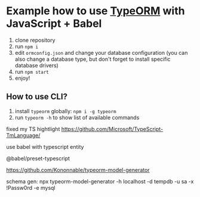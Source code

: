 # Example how to use [TypeORM](https://github.com/typeorm/typeorm) with JavaScript + Babel

1. clone repository 
2. run `npm i`
3. edit `ormconfig.json` and change your database configuration (you can also change a database type, but don't forget to install specific database drivers)
4. run `npm start`
5. enjoy!

## How to use CLI?

1. install `typeorm` globally: `npm i -g typeorm`
2. run `typeorm -h` to show list of available commands


fixed my TS hightlight
https://github.com/Microsoft/TypeScript-TmLanguage/


use babel with typescript entity

@babel/preset-typescript

https://github.com/Kononnable/typeorm-model-generator

schema gen:
npx typeorm-model-generator -h localhost -d tempdb -u sa -x !Passw0rd -e mysql